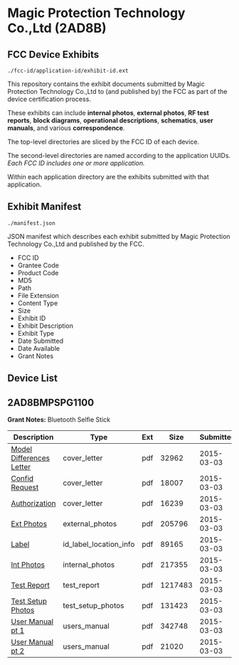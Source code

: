 # Magic Protection Technology Co.,Ltd (2AD8B)
## FCC Device Exhibits

```
./fcc-id/application-id/exhibit-id.ext
```

This repository contains the exhibit documents submitted by Magic Protection Technology Co.,Ltd to (and published by) the FCC as part of the device certification process.

These exhibits can include **internal photos**, **external photos**, **RF test reports**, **block diagrams**, **operational descriptions**, **schematics**, **user manuals**, and various **correspondence**.

The top-level directories are sliced by the FCC ID of each device.

The second-level directories are named according to the application UUIDs. *Each FCC ID includes one or more application.*

Within each application directory are the exhibits submitted with that application. 

## Exhibit Manifest

```
./manifest.json
```

JSON manifest which describes each exhibit submitted by Magic Protection Technology Co.,Ltd and published by the FCC.

- FCC ID
- Grantee Code
- Product Code
- MD5
- Path
- File Extension
- Content Type
- Size
- Exhibit ID
- Exhibit Description
- Exhibit Type
- Date Submitted
- Date Available
- Grant Notes

## Device List
## 2AD8BMPSPG1100
**Grant Notes:** Bluetooth Selfie Stick

| Description | Type | Ext | Size | Submitted | Available |
| ----------- | ---- | --- | ---- | --------- | --------- |
| [Model Differences Letter](2AD8BMPSPG1100/2a5500b5b6b959d34c861e7d50e366c4/2545986.pdf) | cover_letter | pdf | 32962 | 2015-03-03 | 2015-03-03 |
| [Confid Request](2AD8BMPSPG1100/2a5500b5b6b959d34c861e7d50e366c4/2545987.pdf) | cover_letter | pdf | 18007 | 2015-03-03 | 2015-03-03 |
| [Authorization](2AD8BMPSPG1100/2a5500b5b6b959d34c861e7d50e366c4/2545988.pdf) | cover_letter | pdf | 16239 | 2015-03-03 | 2015-03-03 |
| [Ext Photos](2AD8BMPSPG1100/2a5500b5b6b959d34c861e7d50e366c4/2545989.pdf) | external_photos | pdf | 205796 | 2015-03-03 | 2015-03-03 |
| [Label](2AD8BMPSPG1100/2a5500b5b6b959d34c861e7d50e366c4/2545991.pdf) | id_label_location_info | pdf | 89165 | 2015-03-03 | 2015-03-03 |
| [Int Photos](2AD8BMPSPG1100/2a5500b5b6b959d34c861e7d50e366c4/2545990.pdf) | internal_photos | pdf | 217355 | 2015-03-03 | 2015-03-03 |
| [Test Report](2AD8BMPSPG1100/2a5500b5b6b959d34c861e7d50e366c4/2545995.pdf) | test_report | pdf | 1217483 | 2015-03-03 | 2015-03-03 |
| [Test Setup Photos](2AD8BMPSPG1100/2a5500b5b6b959d34c861e7d50e366c4/2545994.pdf) | test_setup_photos | pdf | 131423 | 2015-03-03 | 2015-03-03 |
| [User Manual pt 1](2AD8BMPSPG1100/2a5500b5b6b959d34c861e7d50e366c4/2545992.pdf) | users_manual | pdf | 342748 | 2015-03-03 | 2015-03-03 |
| [User Manual pt 2](2AD8BMPSPG1100/2a5500b5b6b959d34c861e7d50e366c4/2545993.pdf) | users_manual | pdf | 21020 | 2015-03-03 | 2015-03-03 |
